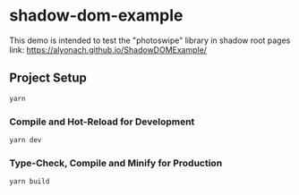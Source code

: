 # shadow-dom-example

This demo is intended to test the "photoswipe" library in shadow root
pages link: https://alyonach.github.io/ShadowDOMExample/

## Project Setup

```sh
yarn
```

### Compile and Hot-Reload for Development

```sh
yarn dev
```

### Type-Check, Compile and Minify for Production

```sh
yarn build
```
